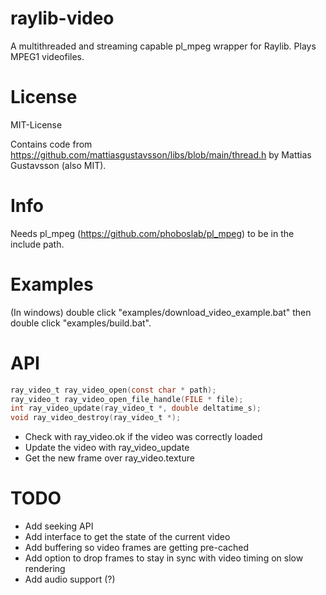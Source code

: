 # raylib-video
A multithreaded and streaming capable pl_mpeg wrapper for Raylib.
Plays MPEG1 videofiles.

# License
MIT-License

Contains code from https://github.com/mattiasgustavsson/libs/blob/main/thread.h by Mattias Gustavsson (also MIT).

# Info
Needs pl_mpeg (https://github.com/phoboslab/pl_mpeg) to be in the include path.

# Examples
(In windows) double click "examples/download_video_example.bat" then double click "examples/build.bat".

# API
```c
ray_video_t ray_video_open(const char * path);
ray_video_t ray_video_open_file_handle(FILE * file);
int ray_video_update(ray_video_t *, double deltatime_s);
void ray_video_destroy(ray_video_t *);
```

- Check with ray_video.ok if the video was correctly loaded
- Update the video with ray_video_update
- Get the new frame over ray_video.texture

# TODO
- Add seeking API
- Add interface to get the state of the current video
- Add buffering so video frames are getting pre-cached
- Add option to drop frames to stay in sync with video timing on slow rendering
- Add audio support (?)
